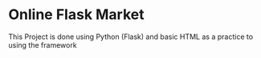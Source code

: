 # Online Flask Market

This Project is done using Python (Flask) and basic HTML as a practice to using the framework


